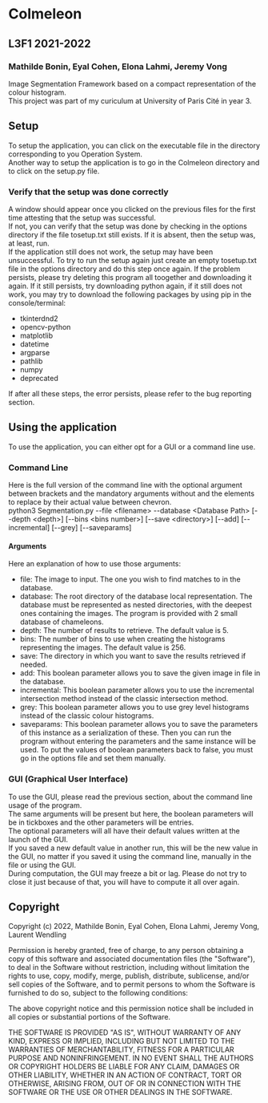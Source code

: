 # Colmeleon  
## L3F1 2021-2022  
### Mathilde Bonin, Eyal Cohen, Elona Lahmi, Jeremy Vong  
Image Segmentation Framework based on a compact representation of the colour histogram.  
This project was part of my curiculum at University of Paris Cité in year 3.  
  
## Setup
To setup the application, you can click on the executable file in the directory corresponding to you Operation System.  
Another way to setup the application is to go in the Colmeleon directory and to click on the setup.py file.  
### Verify that the setup was done correctly  
A window should appear once you clicked on the previous files for the first time attesting that the setup was successful.  
If not, you can verify that the setup was done by checking in the options directory if the file tosetup.txt still exists. 
If it is absent, then the setup was, at least, run.  
If the application still does not work, the setup may have been unsuccessful. 
To try to run the setup again just create an empty tosetup.txt file in the options directory and do this step once again.
If the problem persists, please try deleting this program all toogether and downloading it again. 
If it still persists, try downloading python again, if it still does not work, you may try to download the following packages by using pip in the console/terminal:
- tkinterdnd2  
- opencv-python  
- matplotlib  
- datetime  
- argparse  
- pathlib  
- numpy  
- deprecated    
  
If after all these steps, the error persists, please refer to the bug reporting section.  
  
## Using the application  
To use the application, you can either opt for a GUI or a command line use.  
### Command Line  
Here is the full version of the command line with the optional argument between brackets and the mandatory arguments without and the elements to replace by their actual value between chevron.  
python3 Segmentation.py \-\-file \<filename\> \-\-database \<Database Path\> \[\-\-depth \<depth\>\] \[\-\-bins \<bins number\>\] \[\-\-save \<directory\>\] \[\-\-add\] \[\-\-incremental\] \[\-\-grey\] \[\-\-saveparams\]  
#### Arguments  
Here an explanation of how to use those arguments:  
- file: The image to input. The one you wish to find matches to in the database.  
- database: The root directory of the database local representation. The database must be represented as nested directories, with the deepest ones containing the images. The program is provided with 2 small database of chameleons.  
- depth: The number of results to retrieve. The default value is 5.  
- bins: The number of bins to use when creating the histograms representing the images. The default value is 256.  
- save: The directory in which you want to save the results retrieved if needed.  
- add: This boolean parameter allows you to save the given image in file in the database.  
- incremental: This boolean parameter allows you to use the incremental intersection method instead of the classic intersection method.  
- grey: This boolean parameter allows you to use grey level histograms instead of the classic colour histograms.  
- saveparams: This boolean parameter allows you to save the parameters of this instance as a serialization of these. 
Then you can run the program without entering the parameters and the same instance will be used. 
To put the values of boolean parameters back to false, you must go in the options file and set them manually.  

### GUI (Graphical User Interface)
To use the GUI, please read the previous section, about the command line usage of the program.  
The same arguments will be present but here, the boolean parameters will be in tickboxes and the other parameters will be entries.  
The optional parameters will all have their default values written at the launch of the GUI.  
If you saved a new default value in another run, this will be the new value in the GUI, 
no matter if you saved it using the command line, manually in the file or using the GUI.  
During computation, the GUI may freeze a bit or lag. 
Please do not try to close it just because of that, you will have to compute it all over again.  


## Copyright
Copyright (c) 2022, Mathilde Bonin, Eyal Cohen, Elona Lahmi, Jeremy Vong, Laurent Wendling  

Permission is hereby granted, free of charge, to any person obtaining a copy of this software and associated documentation files (the "Software"), 
to deal in the Software without restriction, including without limitation the rights to use, copy, modify, merge, publish, distribute, sublicense, 
and/or sell copies of the Software, and to permit persons to whom the Software is furnished to do so, subject to the following conditions:  

The above copyright notice and this permission notice shall be included in all copies or substantial portions of the Software.  

THE SOFTWARE IS PROVIDED "AS IS", WITHOUT WARRANTY OF ANY KIND, EXPRESS OR IMPLIED, 
INCLUDING BUT NOT LIMITED TO THE WARRANTIES OF MERCHANTABILITY, FITNESS FOR A PARTICULAR PURPOSE AND NONINFRINGEMENT. 
IN NO EVENT SHALL THE AUTHORS OR COPYRIGHT HOLDERS BE LIABLE FOR ANY CLAIM, DAMAGES OR OTHER LIABILITY, WHETHER IN AN ACTION OF CONTRACT, 
TORT OR OTHERWISE, ARISING FROM, OUT OF OR IN CONNECTION WITH THE SOFTWARE OR THE USE OR OTHER DEALINGS IN THE SOFTWARE.  


